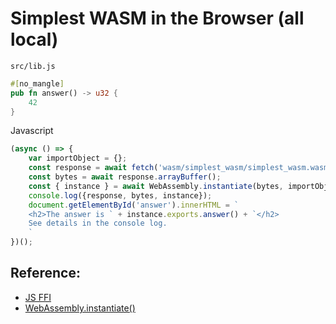 # Simplest WASM in the Browser (all local)

`src/lib.js`
```rust
#[no_mangle]
pub fn answer() -> u32 {
	42
}
```

Javascript
```javascript
(async () => {
    var importObject = {};
    const response = await fetch('wasm/simplest_wasm/simplest_wasm.wasm');
    const bytes = await response.arrayBuffer();
    const { instance } = await WebAssembly.instantiate(bytes, importObject);
    console.log({response, bytes, instance});
    document.getElementById('answer').innerHTML = `
    <h2>The answer is ` + instance.exports.answer() + `</h2>
    See details in the console log.
    `
})();
```

<div id="answer"></div>

## Reference:
- [JS FFI](https://rustwasm.github.io/docs/book/reference/js-ffi.html)
- [WebAssembly.instantiate()](https://developer.mozilla.org/en-US/docs/Web/JavaScript/Reference/Global_Objects/WebAssembly/instantiate)
<script>
(async () => {
    var importObject = {};
    const response = await fetch('wasm/simplest_wasm/simplest_wasm.wasm');
    const bytes = await response.arrayBuffer();
    const { instance } = await WebAssembly.instantiate(bytes, importObject);
    console.log({response, bytes, instance});
    document.getElementById('answer').innerHTML = `
    <h2>The answer is ` + instance.exports.answer() + `</h2>
    See details in the console log.
    `
})();
</script>